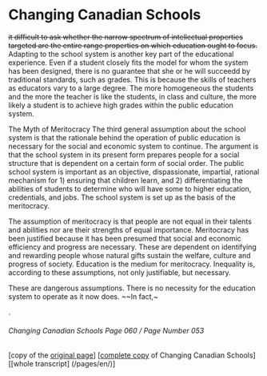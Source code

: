 # Changing Canadian Schools
~~it difficult to ask whether the narrow spectrum of intellectual
properties targeted are the entire range properties on which
education ought to focus.~~
Adapting to the school system is another key part of the educational experience. Even if a student closely fits the model for whom the system has been designed, there is no guarantee that she or he will succeedd by traditional standards, such as grades. This is because the skills of teachers as educators vary to a large degree. The more homogeneous the students and the more the teacher is like the students, in class and culture, the more likely a student is to achieve high grades within the public education system.  

The Myth of Meritocracy
The third general assumption about the school system is that the rationale behind the operation of public education is necessary for the social and economic system to continue. The argument is that the school system in its present form prepares people for a social structure that is dependent on a certain form of social order. The public school system is important as an objective, dispassionate, impartial, rational mechanism for 1) ensuring that children learn, and 2) differentiating the abilities of students to determine who will have some to higher education, credentials, and jobs. The school system is set up as the basis of the meritocracy.  

The assumption of meritocracy is that people are not equal in their talents and abilities nor are their strengths of equal importance. Meritocracy has been justified because it has been presumed that social and economic efficiency and progress are necessary. These are dependent on identifying and rewarding people whose natural gifts sustain the welfare, culture and progress of society. Education is the medium for meritocracy.
Inequality is, according to these assumptions, not only justifiable, but necessary.  

These are dangerous assumptions. There is no necessity for the education system to operate as it now does. ~~In fact,~

.
###### Changing Canadian Schools Page 060 / Page Number 053

[copy of the [original page](/copies-from-original/CCS060-page053.png)]
[[complete copy](/copies-from-original/BestCopy_Changing_Canadian_Schools_Perspectives_on_Disability_and_Inclusion.pdf) of Changing Canadian Schools]
[[whole transcript] (/pages/en/)]

